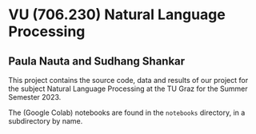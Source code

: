 # VU (706.230) Natural Language Processing
## Paula Nauta and Sudhang Shankar

This project contains the source code, data and results of our project for the subject Natural Language Processing at the TU Graz for the Summer Semester 2023.

The (Google Colab) notebooks are found in the `notebooks` directory, in a subdirectory by name.
